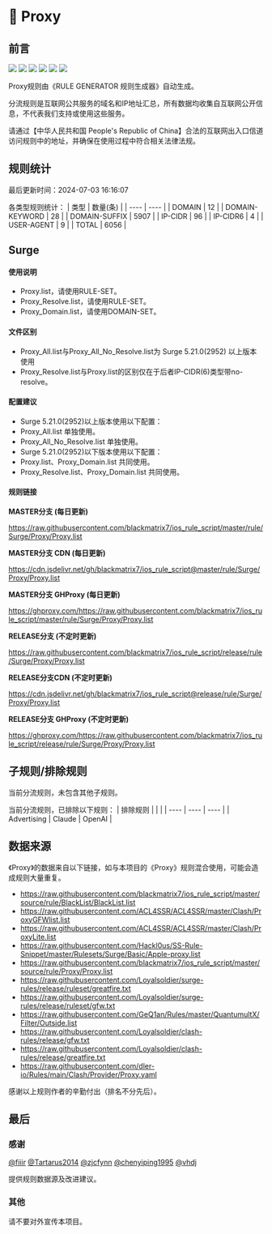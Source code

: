 # 🧸 Proxy

## 前言

![](https://shields.io/badge/-移除重复规则-ff69b4) ![](https://shields.io/badge/-DOMAIN与DOMAIN--SUFFIX合并-green) ![](https://shields.io/badge/-DOMAIN--SUFFIX间合并-critical) ![](https://shields.io/badge/-DOMAIN与DOMAIN--KEYWORD合并-9cf) ![](https://shields.io/badge/-DOMAIN--SUFFIX与DOMAIN--KEYWORD合并-blue) ![](https://shields.io/badge/-IP--CIDR(6)合并-blueviolet) 

Proxy规则由《RULE GENERATOR 规则生成器》自动生成。

分流规则是互联网公共服务的域名和IP地址汇总，所有数据均收集自互联网公开信息，不代表我们支持或使用这些服务。

请通过【中华人民共和国 People's Republic of China】合法的互联网出入口信道访问规则中的地址，并确保在使用过程中符合相关法律法规。

## 规则统计

最后更新时间：2024-07-03 16:16:07

各类型规则统计：
| 类型 | 数量(条)  | 
| ---- | ----  |
| DOMAIN | 12  | 
| DOMAIN-KEYWORD | 28  | 
| DOMAIN-SUFFIX | 5907  | 
| IP-CIDR | 96  | 
| IP-CIDR6 | 4  | 
| USER-AGENT | 9  | 
| TOTAL | 6056  | 


## Surge 

#### 使用说明
- Proxy.list，请使用RULE-SET。
- Proxy_Resolve.list，请使用RULE-SET。
- Proxy_Domain.list，请使用DOMAIN-SET。

#### 文件区别
- Proxy_All.list与Proxy_All_No_Resolve.list为 Surge 5.21.0(2952) 以上版本使用
- Proxy_Resolve.list与Proxy.list的区别仅在于后者IP-CIDR(6)类型带no-resolve。

#### 配置建议
- Surge 5.21.0(2952)以上版本使用以下配置：
- Proxy_All.list 单独使用。
- Proxy_All_No_Resolve.list 单独使用。
- Surge 5.21.0(2952)以下版本使用以下配置：
- Proxy.list、Proxy_Domain.list 共同使用。
- Proxy_Resolve.list、Proxy_Domain.list 共同使用。

#### 规则链接
**MASTER分支 (每日更新)**

https://raw.githubusercontent.com/blackmatrix7/ios_rule_script/master/rule/Surge/Proxy/Proxy.list

**MASTER分支 CDN (每日更新)**

https://cdn.jsdelivr.net/gh/blackmatrix7/ios_rule_script@master/rule/Surge/Proxy/Proxy.list

**MASTER分支 GHProxy (每日更新)**

https://ghproxy.com/https://raw.githubusercontent.com/blackmatrix7/ios_rule_script/master/rule/Surge/Proxy/Proxy.list

**RELEASE分支 (不定时更新)**

https://raw.githubusercontent.com/blackmatrix7/ios_rule_script/release/rule/Surge/Proxy/Proxy.list

**RELEASE分支CDN (不定时更新)**

https://cdn.jsdelivr.net/gh/blackmatrix7/ios_rule_script@release/rule/Surge/Proxy/Proxy.list

**RELEASE分支 GHProxy (不定时更新)**

https://ghproxy.com/https://raw.githubusercontent.com/blackmatrix7/ios_rule_script/release/rule/Surge/Proxy/Proxy.list

## 子规则/排除规则


当前分流规则，未包含其他子规则。

当前分流规则，已排除以下规则：
| 排除规则  |  |  | 
| ---- | ---- | ----  |
| Advertising | Claude | OpenAI  | 

## 数据来源

《Proxy》的数据来自以下链接，如与本项目的《Proxy》规则混合使用，可能会造成规则大量重复。

- https://raw.githubusercontent.com/blackmatrix7/ios_rule_script/master/source/rule/BlackList/BlackList.list
- https://raw.githubusercontent.com/ACL4SSR/ACL4SSR/master/Clash/ProxyGFWlist.list
- https://raw.githubusercontent.com/ACL4SSR/ACL4SSR/master/Clash/ProxyLite.list
- https://raw.githubusercontent.com/Hackl0us/SS-Rule-Snippet/master/Rulesets/Surge/Basic/Apple-proxy.list
- https://raw.githubusercontent.com/blackmatrix7/ios_rule_script/master/source/rule/Proxy/Proxy.list
- https://raw.githubusercontent.com/Loyalsoldier/surge-rules/release/ruleset/greatfire.txt
- https://raw.githubusercontent.com/Loyalsoldier/surge-rules/release/ruleset/gfw.txt
- https://raw.githubusercontent.com/GeQ1an/Rules/master/QuantumultX/Filter/Outside.list
- https://raw.githubusercontent.com/Loyalsoldier/clash-rules/release/gfw.txt
- https://raw.githubusercontent.com/Loyalsoldier/clash-rules/release/greatfire.txt
- https://raw.githubusercontent.com/dler-io/Rules/main/Clash/Provider/Proxy.yaml


感谢以上规则作者的辛勤付出（排名不分先后）。

## 最后

### 感谢

[@fiiir](https://github.com/fiiir) [@Tartarus2014](https://github.com/Tartarus2014) [@zjcfynn](https://github.com/zjcfynn) [@chenyiping1995](https://github.com/chenyiping1995) [@vhdj](https://github.com/vhdj)

提供规则数据源及改进建议。

### 其他

请不要对外宣传本项目。